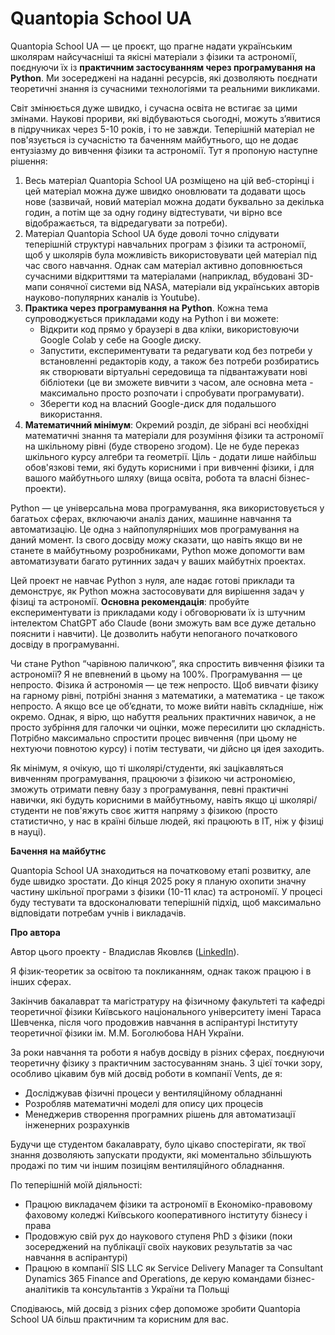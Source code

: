# Quantopia School UA

Quantopia School UA — це проєкт, що прагне надати українським школярам найсучасніші та якісні матеріали з фізики та астрономії, поєднуючи їх із **практичним застосуванням через програмування на Python**. Ми зосереджені на наданні ресурсів, які дозволяють поєднати теоретичні знання із сучасними технологіями та реальними викликами.

Світ змінюється дуже швидко, і сучасна освіта не встигає за цими змінами. Наукові прориви, які відбуваються сьогодні, можуть з’явитися в підручниках через 5-10 років, і то не завжди. Теперішній матеріал не пов'язується із сучасністю та баченням майбутнього, що не додає ентузіазму до вивчення фізики та астрономії. Тут я пропоную наступне рішення:
1) Весь матеріал Quantopia School UA розміщено на цій веб-сторінці і цей матеріал можна дуже швидко оновлювати та додавати щось нове (зазвичай, новий матеріал можна додати буквально за декілька годин, а потім ще за одну годину відтестувати, чи вірно все відображається, та відредагувати за потреби).
2) Матеріал Quantopia School UA буде доволі точно слідувати теперішній структурі навчальних програм з фізики та астрономії, щоб у школярів була можливість використовувати цей матеріал під час свого навчання. Однак сам матеріал активно доповнюється сучасними відкриттями та матеріалами (наприклад, вбудовані 3D-мапи сонячної системи від NASA, матеріали від українських авторів науково-популярних каналів із Youtube).
3) **Практика через програмування на Python**. Кожна тема супроводжується прикладами коду на Python і ви можете:
    - Відкрити код прямо у браузері в два кліки, використовуючи Google Colab у себе на Google диску.
    - Запустити, експериментувати та редагувати код без потреби у встановленні редакторів коду, а також без потреби розбиратись як створювати віртуальні середовища та підвантажувати нові бібліотеки (це ви зможете вивчити з часом, але основна мета - максимально просто розпочати і спробувати програмувати).
    - Зберегти код на власний Google-диск для подальшого використання.
4) **Математичний мінімум**: Окремий розділ, де зібрані всі необхідні математичні знання та матеріали для розуміння фізики та астрономії на шкільному рівні (буде створено згодом). Це не буде переказ шкільного курсу алгебри та геометрії. Ціль - додати лише найбільш обов'язкові теми, які будуть корисними і при вивченні фізики, і для вашого майбутнього шляху (вища освіта, робота та власні бізнес-проекти).

Python — це універсальна мова програмування, яка використовується у багатьох сферах, включаючи аналіз даних, машинне навчання та автоматизацію. Це одна з найпопулярніших мов програмування на даний момент. Із свого досвіду можу сказати, що навіть якщо ви не станете в майбутньому розробниками, Python може допомогти вам автоматизувати багато рутинних задач у ваших майбутніх проектах.

Цей проект не навчає Python з нуля, але надає готові приклади та демонструє, як Python можна застосовувати для вирішення задач у фізиці та астрономії. **Основна рекомендація**: пробуйте експериментувати із прикладами коду і обговорювати їх із штучним інтелектом ChatGPT або Claude (вони зможуть вам все дуже детально пояснити і навчити). Це дозволить набути непоганого початкового досвіду в програмуванні.

Чи стане Python “чарівною паличкою”, яка спростить вивчення фізики та астрономії? Я не впевнений в цьому на 100%. Програмування — це непросто. Фізика й астрономія — це теж непросто. Щоб вивчати фізику на гарному рівні, потрібні знання з математики, а математика - це також непросто. А якщо все це об’єднати, то може вийти навіть складніше, ніж окремо. Однак, я вірю, що набуття реальних практичних навичок, а не просто зубріння для галочки чи оцінки, може пересилити цю складність. Потрібно максимально спростити процес вивчення (при цьому не нехтуючи повнотою курсу) і потім тестувати, чи дійсно ця ідея заходить.

Як мінімум, я очікую, що ті школярі/студенти, які зацікавляться вивченням програмування, працюючи з фізикою чи астрономією, зможуть отримати певну базу з програмування, певні практичні навички, які будуть корисними в майбутньому, навіть якщо ці школярі/студенти не пов'яжуть своє життя напряму з фізикою (просто статистично, у нас в країні більше людей, які працюють в IT, ніж у фізиці в науці).

**Бачення на майбутнє**

Quantopia School UA знаходиться на початковому етапі розвитку, але буде швидко зростати. До кінця 2025 року я планую охопити значну частину шкільної програми з фізики (10-11 клас) та астрономії. У процесі буду тестувати та вдосконалювати теперішній підхід, щоб максимально відповідати потребам учнів і викладачів.

**Про автора**

Автор цього проекту - Владислав Яковлєв ([LinkedIn](https://www.linkedin.com/in/vladyslav-yakovliev/)). 

Я фізик-теоретик за освітою та покликанням, однак також працюю і в інших сферах.

Закінчив бакалаврат та магістратуру на фізичному факультеті та кафедрі теоретичної фізики Київського національного університету імені Тараса Шевченка, після чого продовжив навчання в аспірантурі Інституту теоретичної фізики ім. М.М. Боголюбова НАН України.

За роки навчання та роботи я набув досвіду в різних сферах, поєднуючи теоретичну фізику з практичним застосуванням знань. З цієї точки зору, особливо цікавим був мій досвід роботи в компанії Vents, де я:
- Досліджував фізичні процеси у вентиляційному обладнанні
- Розробляв математичні моделі для опису цих процесів
- Менеджерив створення програмних рішень для автоматизації інженерних розрахунків

Будучи ще студентом бакалаврату, було цікаво спостерігати, як твої знання дозволяють запускати продукти, які моментально збільшують продажі по тим чи іншим позиціям вентиляційного обладнання.

По теперішній моїй діяльності:
- Працюю викладачем фізики та астрономії в Економіко-правовому фаховому коледжі Київського кооперативного інституту бізнесу і права
- Продовжую свій рух до наукового ступеня PhD з фізики (поки зосереджений на публікації своїх наукових результатів за час навчання в аспірантурі)
- Працюю в компанії SIS LLC як Service Delivery Manager та Consultant Dynamics 365 Finance and Operations, де керую командами бізнес-аналітиків та консультантів з України та Польщі

Сподіваюсь, мій досвід з різних сфер допоможе зробити Quantopia School UA більш практичним та корисним для вас.

```{tableofcontents}
```
